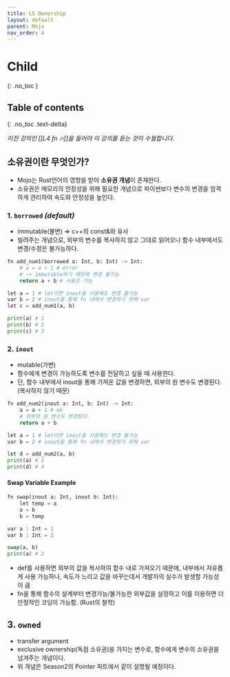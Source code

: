 ```yaml
---
title: L5 Ownership
layout: default
parent: Mojo
nav_order: 4
---
```


# Child
{: .no_toc }

## Table of contents
{: .no_toc .text-delta}


*이전 강의인 [[L4 fn 🔥]]을 들어야 이 강의를 듣는 것이 수월합니다.*
## 소유권이란 무엇인가?
* Mojo는 Rust언어의 영향을 받아 **소유권 개념**이 존재한다.
* 소유권은 메모리의 안정성을 위해 필요한 개념으로 파이썬보다 변수의 변경을 엄격하게 관리하여 속도와 안정성을 높인다.
### 1. `borrowed` *(default)*
* immutable(불변) => c++의 const&와 유사
* 빌려주는 개념으로, 외부의 변수를 복사하지 않고 그대로 읽어오나 함수 내부에서도 변경/수정은 불가능하다.

```python
fn add_num1(borrowed a: Int, b: Int) -> Int:
	# a = a + 1 # error 
	# -> immutable하기 때문에 변경 불가능
	return a + b # 사용은 가능
```
```python
let a = 1 # let이면 inout을 사용해도 변경 불가능
var b = 2 # inout을 통해 fn 내에서 변경하기 위해 var
let c = add_num1(a, b)

print(a) # 1
print(b) # 2
print(c) # 3
```
### 2. `inout`
* mutable(가변)
* 함수에게 변경이 가능하도록 변수를 전달하고 싶을 때 사용한다.
* 단, 함수 내부에서 inout을 통해 가져온 값을 변경하면, 외부의 원 변수도 변경된다. (복사하지 않기 때문)

```python
fn add_num2(inout a: Int, b: Int) -> Int:
	a = a + 1 # ok
	# 외부의 원 변수도 변경된다.
	return a + b
```

```python
let a = 1 # let이면 inout을 사용해도 변경 불가능
var b = 2 # inout을 통해 fn 내에서 변경하기 위해 var

let d = add_num2(a, b)
print(a) # 2
print(d) # 4
```
#### Swap Variable Example
```python
fn swap(inout a: Int, inout b: Int):
	let temp = a
	a = b
	b = temp
```
```python
var a : Int = 1 
var b : Int = 2

swap(a, b)
print(a) # 2
```

* def를 사용하면 외부의 값을 복사하여 함수 내로 가져오기 때문에, 내부에서 자유롭게 사용 가능하나, 속도가 느리고 값을 바꾸는데서 개발자의 실수가 발생할 가능성이 큼
* fn을 통해 함수의 설계부터 변경가능/불가능한 외부값을 설정하고 이를 이용하면 더 안정적인 코딩이 가능함. (Rust의 철학)

## 3. `owned`
* transfer argument
* exclusive ownership(독점 소유권)을 가지는 변수로, 함수에게 변수의 소유권을 넘겨주는 개념이다.
* 위 개념은 Season2의 Pointer 파트에서 같이 설명될 예정이다.
